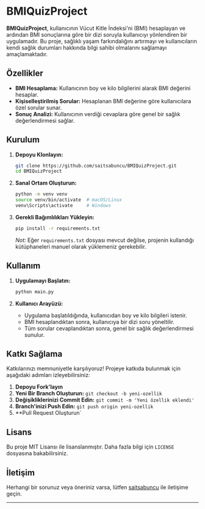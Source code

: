 # BMIQuizProject

**BMIQuizProject**, kullanıcının Vücut Kitle İndeksi'ni (BMI) hesaplayan ve ardından BMI sonuçlarına göre bir dizi soruyla kullanıcıyı yönlendiren bir uygulamadır. Bu proje, sağlıklı yaşam farkındalığını artırmayı ve kullanıcıların kendi sağlık durumları hakkında bilgi sahibi olmalarını sağlamayı amaçlamaktadır.

## Özellikler

- **BMI Hesaplama:** Kullanıcının boy ve kilo bilgilerini alarak BMI değerini hesaplar.
- **Kişiselleştirilmiş Sorular:** Hesaplanan BMI değerine göre kullanıcılara özel sorular sunar.
- **Sonuç Analizi:** Kullanıcının verdiği cevaplara göre genel bir sağlık değerlendirmesi sağlar.

## Kurulum

1. **Depoyu Klonlayın:**

   ```bash
   git clone https://github.com/saitsabuncu/BMIQuizProject.git
   cd BMIQuizProject
   ```

2. **Sanal Ortam Oluşturun:**

   ```bash
   python -m venv venv
   source venv/bin/activate  # macOS/Linux
   venv\Scripts\activate     # Windows
   ```

3. **Gerekli Bağımlılıkları Yükleyin:**

   ```bash
   pip install -r requirements.txt
   ```

   *Not:* Eğer `requirements.txt` dosyası mevcut değilse, projenin kullandığı kütüphaneleri manuel olarak yüklemeniz gerekebilir.

## Kullanım

1. **Uygulamayı Başlatın:**

   ```bash
   python main.py
   ```

2. **Kullanıcı Arayüzü:**

   - Uygulama başlatıldığında, kullanıcıdan boy ve kilo bilgileri istenir.
   - BMI hesaplandıktan sonra, kullanıcıya bir dizi soru yöneltilir.
   - Tüm sorular cevaplandıktan sonra, genel bir sağlık değerlendirmesi sunulur.

## Katkı Sağlama

Katkılarınızı memnuniyetle karşılıyoruz! Projeye katkıda bulunmak için aşağıdaki adımları izleyebilirsiniz:

1. **Depoyu Fork'layın**
2. **Yeni Bir Branch Oluşturun:** `git checkout -b yeni-ozellik`
3. **Değişikliklerinizi Commit Edin:** `git commit -m 'Yeni özellik eklendi'`
4. **Branch'inizi Push Edin:** `git push origin yeni-ozellik`
5. **Pull Request Oluşturun`

## Lisans

Bu proje MIT Lisansı ile lisanslanmıştır. Daha fazla bilgi için `LICENSE` dosyasına bakabilirsiniz.

## İletişim

Herhangi bir sorunuz veya öneriniz varsa, lütfen [saitsabuncu](https://github.com/saitsabuncu) ile iletişime geçin.

---
